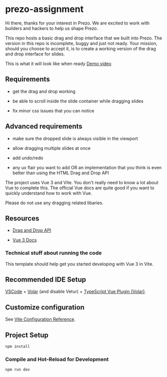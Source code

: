 # prezo-assignment

Hi there, thanks for your interest in Prezo. We are excited to work with builders and hackers to help us shape Prezo.

This repo hosts a basic drag and drop interface that we built into Prezo. The version in this repo is incomplete, buggy and just not ready. Your mission, should you choose to accept it, is to create a working version of the drag and drop interface for slides.

This is what it will look like when ready [Demo video](https://www.loom.com/share/be346974201f450f9dc7e62480ce83e6)

## Requirements

- get the drag and drop working

- be able to scroll inside the slide container while dragging slides

- fix minor css issues that you can notice

## Advanced requirements

- make sure the dropped slide is always visible in the viewport

- allow dragging multiple slides at once

- add undo/redo

- any ux flair you want to add OR an implementation that you think is even better than using the HTML Drag and Drop API

The project uses Vue 3 and Vite. You don't really need to know a lot about Vue to complete this. The official Vue docs are quite good if you want to quickly understand how to work with Vue.

Please do not use any dragging related libaries.

## Resources

- [Drag and Drop API](https://developer.mozilla.org/en-US/docs/Web/API/HTML_Drag_and_Drop_API)

- [Vue 3 Docs](https://vuejs.org/guide/introduction.html)

### Technical stuff about running the code

This template should help get you started developing with Vue 3 in Vite.

## Recommended IDE Setup

[VSCode](https://code.visualstudio.com/) + [Volar](https://marketplace.visualstudio.com/items?itemName=Vue.volar) (and disable Vetur) + [TypeScript Vue Plugin (Volar)](https://marketplace.visualstudio.com/items?itemName=Vue.vscode-typescript-vue-plugin).

## Customize configuration

See [Vite Configuration Reference](https://vitejs.dev/config/).

## Project Setup

```sh
npm install
```

### Compile and Hot-Reload for Development

```sh
npm run dev
```
